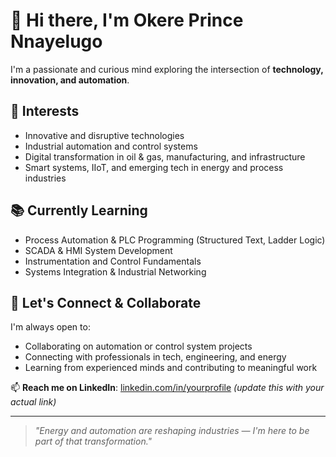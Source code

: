 # 👋 Hi there, I'm Okere Prince Nnayelugo

I'm a passionate and curious mind exploring the intersection of **technology, innovation, and automation**.

## 👀 Interests
- Innovative and disruptive technologies
- Industrial automation and control systems
- Digital transformation in oil & gas, manufacturing, and infrastructure
- Smart systems, IIoT, and emerging tech in energy and process industries

## 📚 Currently Learning
- Process Automation & PLC Programming (Structured Text, Ladder Logic)
- SCADA & HMI System Development
- Instrumentation and Control Fundamentals
- Systems Integration & Industrial Networking

## 🤝 Let's Connect & Collaborate
I'm always open to:
- Collaborating on automation or control system projects
- Connecting with professionals in tech, engineering, and energy
- Learning from experienced minds and contributing to meaningful work

📫 **Reach me on LinkedIn**: [linkedin.com/in/yourprofile](https://www.linkedin.com/in/yourprofile) *(update this with your actual link)*

---

> *"Energy and automation are reshaping industries — I'm here to be part of that transformation."*

<!---
Okere-NP/Okere-NP is a ✨ special ✨ repository because its `README.md` (this file) appears on your GitHub profile.
You can click the Preview link to take a look at your changes.
--->
